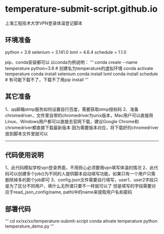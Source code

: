 # temperature-submit-script.github.io
上海工程技术大学VPN登录体温登记脚本
## 环境准备
python = 3.8
selenium = 3.141.0
lxml = 4.6.4
schedule = 1.1.0

pip、conda安装都可以
以conda为例说明：
‘’‘
conda create --name temperature python=3.8   # 创建名为temperature的虚拟环境
conda activate temperature
conda install selenium
conda install lxml
conda install schedule    # 有可能下载不了，下载不了用pip install
’‘’

## 其它准备
1、qq邮箱stmp服务如何设置自行百度，需要获取stmp授权码
2、准备chromedriver，文件里自带的chromedriver为unix版本，Mac用户可以直接用
Linux、Windows用户都可以直接去官网下载，建议Google Chrome和chromedriver都直接下载最新版本
因为需要版本对应，将下载好的chromedriver放到脚本文件里就可以

---
## 代码使用说明
1、此代码模拟学校vpn登录界面，不用担心必须要用vpn填写体温的情况
2、此代码可以创建多个job()为不同的人提供脚本自动填写功能，如果只有一个用户只需删除掉多的那个job即可
3、config.json文件需要自行填写，user1、user2字段只是为了区分不同用户，填什么无所谓只要不一样就可以了
但是填写的字段需要对应于read_json_config(name, path)中的name来提取用户名和密码

## 部署代码
‘’‘
cd xx/xx/xx/temperature-submit-script
conda ativate temperature 
python temperature_demo.py
’‘’
